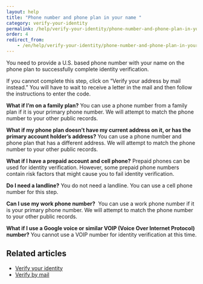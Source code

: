 ```yaml
---
layout: help
title: "Phone number and phone plan in your name "
category: verify-your-identity
permalink: /help/verify-your-identity/phone-number-and-phone-plan-in-your-name/
order: 4
redirect_from:
    - /en/help/verify-your-identity/phone-number-and-phone-plan-in-your-name/
---
```

You need to provide a U.S. based phone number with your name on the phone plan to successfully complete identity verification. 

If you cannot complete this step, click on “Verify your address by mail instead.” You will have to wait to receive a letter in the mail and then follow the instructions to enter the code. 

**What if I’m on a family plan?**
You can use a phone number from a family plan if it is your primary phone number. We will attempt to match the phone number to your other public records. 

**What if my phone plan doesn’t have my current address on it, or has the primary account holder’s address?**
You can use a phone number and phone plan that has a different address. We will attempt to match the phone number to your other public records.

**What if I have a prepaid account and cell phone?**
Prepaid phones can be used for identity verification. However, some prepaid phone numbers contain risk factors that might cause you to fail identity verification.

**Do I need a landline?**
You do not need a landline. You can use a cell phone number for this step. 

**Can I use my work phone number?** 
You can use a work phone number if it is your primary phone number. We will attempt to match the phone number to your other public records. 

**What if I use a Google voice or similar VOIP (Voice Over Internet Protocol) number?**
You cannot use a VOIP number for identity verification at this time.

## Related articles
- [Verify your identity](/help/verify-your-identity/how-to-verify-your-identity/)
- [Verify by mail](/help/verify-your-identity/verify-your-address-by-mail/)